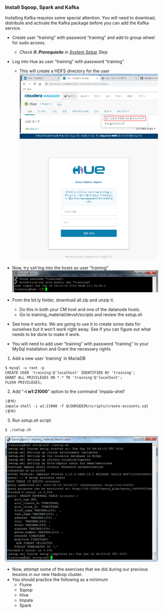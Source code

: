 ### Install Sqoop, Spark and Kafka
Installing Kafka requires some special attention. You will need to download,
distribute and activate the Kafka package before you can add the Kafka service.

- Create user “training” with password “training” and add to group wheel for sudo
access.
  - _Check **0. Prerequisite** in [System Setup](01_SystemSetup.md) Step_

- Log into Hue as user “training” with password “training”
  - This will create a HDFS directory for the user
![Image of Install Sqoop, Spark and Kafka 001](screenshots/mariadb-replica-001.png)
![Image of Install Sqoop, Spark and Kafka 002](screenshots/mariadb-replica-002.png)

- Now, try ssh’ing into the hosts as user “training”
![Image of Install Services 003](screenshots/install-services-003.png)

- From the bit.ly folder, download all.zip and unzip it.
  - Do this in both your CM host and one of the datanode hosts.
  - Go to training_material/devsh/scripts and review the setup.sh
- See how it works. We are going to use it to create some data for ourselves but it won’t work right away. See if you can figure out what needs to be done to make it work.
- You will need to add user “training” with password “training” to your MySql installation and Grant the necessary rights

1. Add a new user 'training' in MariaDB
```
$ mysql -u root -p
CREATE USER 'training'@'localhost' IDENTIFIED BY 'training';
GRANT ALL PRIVILEGES ON *.* TO 'training'@'localhost';
FLUSH PRIVILEGES;
```

2. Add "**-i w1:21000**" option to the command 'impala-shell'
```
(중략)
impala-shell -i w1:21000 -f $COURSEDIR/scripts/create-accounts.sql
(중략)
```

3. Run _setup.sh_ script
```
$ ./setup.sh
```
![Image of Install Services 004](screenshots/install-services-004.png)

- Now, attempt some of the exercises that we did during our previous lessons in our
new Hadoop cluster.
- You should practice the following as a minimum
  - Flume
  - Sqoop
  - Hive
  - Impala
  - Spark
